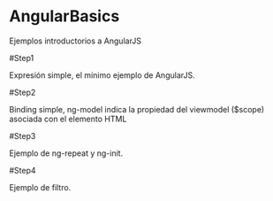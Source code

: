 # AngularBasics
Ejemplos introductorios a AngularJS

#Step1

Expresión simple, el mínimo ejemplo de AngularJS.

#Step2

Binding simple, ng-model indica la propiedad del viewmodel ($scope) asociada con el elemento HTML

#Step3

Ejemplo de ng-repeat y ng-init.

#Step4

Ejemplo de filtro.